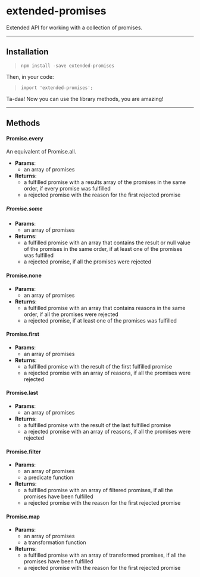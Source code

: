 # extended-promises
Extended API for working with a collection of promises.
***
## Installation

>     npm install -save extended-promises

Then, in your code:

>     import 'extended-promises';

Ta-daa! Now you can use the library methods, you are amazing!

***
## Methods
#### Promise.every
An equivalent of Promise.all. 
* **Params**:
    * an array of promises
* **Returns**:
    * a fulfilled promise with a results array of the promises in the same order, if every promise was fulfilled
    * a rejected promise with the reason for the first rejected promise

##### Promise.some
* **Params**:
    * an array of promises
* **Returns**:
    * a fulfilled promise with an array that contains the result or null value of the promises in the same order, if at least one of the promises was fulfilled
    * a rejected promise, if all the promises were rejected

#### Promise.none
* **Params**:
    * an array of promises
* **Returns**:
    * a fulfilled promise with an array that contains reasons in the same order, if all the promises were rejected
    * a rejected promise, if at least one of the promises was fulfilled

#### Promise.first
* **Params**:
    * an array of promises
* **Returns**:
    * a fulfilled promise with the result of the first fulfilled promise
    * a rejected promise with an array of reasons, if all the promises were rejected

#### Promise.last
* **Params**:
    * an array of promises
* **Returns**:
    * a fulfilled promise with the result of the last fulfilled promise
    * a rejected promise with an array of reasons, if all the promises were rejected

#### Promise.filter
* **Params**:
    * an array of promises
    * a predicate function
* **Returns**:
    * a fulfilled promise with an array of filtered promises, if all the promises have been fulfilled
    * a rejected promise with the reason for the first rejected promise

#### Promise.map
* **Params**:
    * an array of promises
    * a transformation function
* **Returns**:
    * a fulfilled promise with an array of transformed promises, if all the promises have been fulfilled
    * a rejected promise with the reason for the first rejected promise